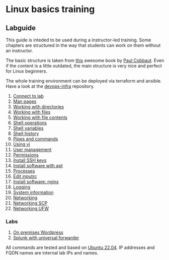 # Linux basics training
## Labguide

This guide is inteded to be used during a instructor-led training. Some chapters are structured in the way that students can work on them without an instructor.

The basic structure is taken from [this](http://linux-training.be/linuxfun.pdf) awesome book by [Paul Cobbaut](http://www.linkedin.com/in/cobbaut). Even if the content is a little outdated, the main structure is very nice and perfect for Linux beginners.

The whole training environment can be deployed via terraform and ansible. Have a look at the [devops-infra](https://github.com/fox27374/devops-infra) repository.


1) [Connect to lab](doc/Labguide/connect-lab.md)
2) [Man pages](doc/Labguide/man-pages.md)
3) [Working with directories](doc/Labguide/working-with-dirs.md)
4) [Working with files](doc/Labguide/working-with-files.md)
5) [Working with file contents](doc/Labguide/working-with-file-contents.md)
6) [Shell operations](doc/Labguide/shell-operations.md)
7) [Shell variables](doc/Labguide/shell-variables.md)
8) [Shell history](doc/Labguide/shell-history.md)
9) [Pipes and commands](doc/Labguide/pipes-and-commands.md)
10) [Using vi](doc/Labguide/using-vi.md)
11) [User management](doc/Labguide/user-management.md)
12) [Permissions](doc/Labguide/permissions.md)
13) [Install SSH keys](doc/Labguide/install-ssh-key.md)
14) [Install software with apt](doc/Labguide/install-software-apt.md)
15) [Processes](doc/Labguide/processes.md)
16) [Edit inputrc](doc/Labguide/inputrc.md)
17) [Install software: nginx](doc/Labguide/install-software-nginx.md)
18) [Logging](doc/Labguide/logging.md)
19) [System information](doc/Labguide/system-information.md)
20) [Networking](doc/Labguide/networking.md)
21) [Networking SCP](doc/Labguide/networking-scp.md)
22) [Networking UFW](doc/Labguide/networking-ufw.md)

### Labs
1) [On premises Wordpress](doc/Labguide/lab1.md)
2) [Splunk with universal forwarder](doc/Labguide/lab2.md)

All commands are tested and based on [Ubuntu 22.04](https://ubuntu.com/). IP addresses and FQDN names are internal lab IPs and names.
